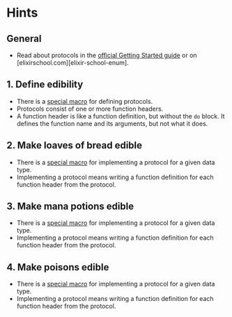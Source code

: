 # Hints

## General

- Read about protocols in the [official Getting Started guide][getting-started-protocols] or on [elixirschool.com][elixir-school-enum].

## 1. Define edibility

- There is a [special macro][kernel-defprotocol] for defining protocols.
- Protocols consist of one or more function headers.
- A function header is like a function definition, but without the `do` block. It defines the function name and its arguments, but not what it does.

## 2. Make loaves of bread edible

- There is a [special macro][kernel-defimpl] for implementing a protocol for a given data type.
- Implementing a protocol means writing a function definition for each function header from the protocol.

## 3. Make mana potions edible

- There is a [special macro][kernel-defimpl] for implementing a protocol for a given data type.
- Implementing a protocol means writing a function definition for each function header from the protocol.

## 4. Make poisons edible

- There is a [special macro][kernel-defimpl] for implementing a protocol for a given data type.
- Implementing a protocol means writing a function definition for each function header from the protocol.

[getting-started-protocols]: https://elixir-lang.org/getting-started/protocols.html
[elixir-school-protocols]: https://elixirschool.com/en/lessons/advanced/protocols/
[kernel-defprotocol]: https://hexdocs.pm/elixir/Kernel.html#defprotocol/2
[kernel-defimpl]: https://hexdocs.pm/elixir/Kernel.html#defimpl/3
